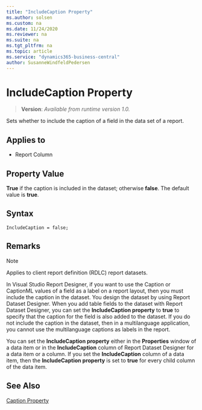 ```yaml
---
title: "IncludeCaption Property"
ms.author: solsen
ms.custom: na
ms.date: 11/24/2020
ms.reviewer: na
ms.suite: na
ms.tgt_pltfrm: na
ms.topic: article
ms.service: "dynamics365-business-central"
author: SusanneWindfeldPedersen
---
```

[//]: # (START>DO_NOT_EDIT)
[//]: # (IMPORTANT:Do not edit any of the content between here and the END>DO_NOT_EDIT.)
[//]: # (Any modifications should be made in the .xml files in the ModernDev repo.)
# IncludeCaption Property
> **Version**: _Available from runtime version 1.0._

Sets whether to include the caption of a field in the data set of a report.

## Applies to
-   Report Column


[//]: # (IMPORTANT: END>DO_NOT_EDIT)


## Property Value  

**True** if the caption is included in the dataset; otherwise **false**. The default value is **true**.  

## Syntax

```AL
IncludeCaption = false;
```

## Remarks  

> [!NOTE]
> Applies to client report definition \(RDLC\) report datasets.

In Visual Studio Report Designer, if you want to use the Caption or CaptionML values of a field as a label on a report layout, then you must include the caption in the dataset. You design the dataset by using Report Dataset Designer. When you add table fields to the dataset with Report Dataset Designer, you can set the **IncludeCaption property** to **true** to specify that the caption for the field is also added to the dataset. If you do not include the caption in the dataset, then in a multilanguage application, you cannot use the multilanguage captions as labels in the report.  

You can set the **IncludeCaption property** either in the **Properties** window of a data item or in the **IncludeCaption** column of Report Dataset Designer for a data item or a column. If you set the **IncludeCaption** column of a data item, then the **IncludeCaption property** is set to **true** for every child column of the data item.  

## See Also  

[Caption Property](devenv-caption-property.md)  